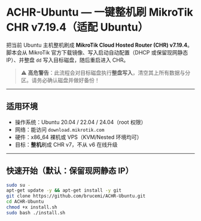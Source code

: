 # ACHR-Ubuntu — 一键整机刷 MikroTik CHR v7.19.4（适配 Ubuntu）

把当前 Ubuntu 主机整机刷成 **MikroTik Cloud Hosted Router (CHR) v7.19.4**。  
脚本会从 MikroTik 官方下载镜像、写入启动自动配置（DHCP 或保留现网静态 IP）、并整盘 `dd` 写入目标磁盘，随后重启进入 CHR。

> ⚠️ **高危警告**：此流程会对目标磁盘执行**整盘写入**，清空其上所有数据与分区。请务必确认磁盘并做好备份！

---

## 适用环境
- 操作系统：Ubuntu 20.04 / 22.04 / 24.04（root 权限）
- 网络：能访问 `download.mikrotik.com`
- 硬件：x86_64 裸机或 VPS（KVM/Nested 环境均可）
- 目标：**整机**刷成 CHR v7，不从 v6 在线升级

---

## 快速开始（默认：保留现网静态 IP）
```bash
sudo su -
apt-get update -y && apt-get install -y git
git clone https://github.com/brucemi/ACHR-Ubuntu.git
cd ACHR-Ubuntu
chmod +x install.sh
sudo bash ./install.sh
